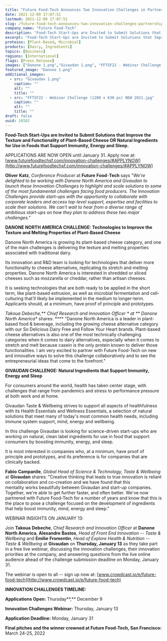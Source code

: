 ```yaml
---
title: "Future Food-Tech Announces Two Innovation Challenges in Partnership with Danone North America and Givaudan"
date: 2021-12-09 17:07:51
lastmod: 2021-12-09 17:07:51
slug: /future-food-tech-announces-two-innovation-challenges-partnership-danone-north-america-and
company_name: "Future Food-Tech"
description: "Food-Tech Start-Ups are Invited to Submit Solutions that Improve the Texture and Functionality of Plant-Based Cheese OR Natural Ingredients for Use in Foods that Support Immunity, Energy and Sleep."
excerpt: "Food-Tech Start-Ups are Invited to Submit Solutions that Improve the Texture and Functionality of Plant-Based Cheese OR Natural Ingredients for Use in Foods that Support Immunity, Energy and Sleep."
proteins: [Plant-Based, Microbial]
products: [Dairy, Ingredients]
topics: [Business]
regions: [International]
flags: [Press Release]
images: ["Danone 1.png","Givaudan 1.png", "FFTSF22 - Webinar Challenge (1200 x 630 px) NEW 2021.jpg"]
featured_image: "Danone 1.png"
additional_images:
  - src: "Givaudan 1.png"
    caption: ""
    alt: ""
    title: ""
  - src: "FFTSF22 - Webinar Challenge (1200 x 630 px) NEW 2021.jpg"
    caption: ""
    alt: ""
    title: ""
draft: false
uuid: 10162
---
```

**Food-Tech Start-Ups are Invited to Submit Solutions that Improve the
Texture and Functionality of Plant-Based Cheese OR Natural Ingredients
for Use in Foods that Support Immunity, Energy and Sleep.**

APPLICATIONS ARE NOW OPEN until January 31. Apply now at:
[www.futurefoodtechsf.com/innovation-challenges/#APPLYNOW](http://www.futurefoodtechsf.com/innovation-challenges/#APPLYNOW)

**Oliver** **Katz**, *Conference* *Producer* at **Future**
**Food**-**Tech** says *"We're delighted to be working with Danone North
America and Givaudan to launch these Innovation Challenges to highlight
and scale solutions to some of the most fundamental challenges facing
food producers. The Innovation Challenges provide start-ups with the
opportunity to collaborate with corporate leaders and access top-level
support, expertise and facilities to scale their solutions. We can't
wait to hear from a diverse range of ambitious start-ups on how they
plan to address these two major challenges."*

**DANONE NORTH AMERICA CHALLENGE: Technologies to Improve the Texture
and Melting Properties of Plant-Based Cheese**

Danone North America is growing its plant-based cheese category, and one
of the main challenges is delivering the texture and melting properties
associated with traditional dairy.

Its innovation and R&D team is looking for technologies that deliver
more functionality to cheese alternatives, replicating its stretch and
melting properties. Danone North America is interested in shredded or
sliced cheeses such as mozzarella or cheddar, rather than artisan
cheeses.

It is seeking technologies that are both ready to be applied in the
short term, like plant-based extrusion, as well as microbial
fermentation and cell-culturing that\'ll likely be implemented in the
medium to longer-term. Applicants should, at a minimum, have proof of
principle and prototypes.

**Takoua Debeche*,*** *Chief Research and Innovation Officer * at **
Danone North America** shares: **** \"Danone North America is a leader
in plant-based food & beverage, including the growing cheese alternative
category with our So Delicious Dairy Free and Follow Your Heart brands.
Plant-based cheese alternatives is also one of the most technically
challenging categories when it comes to dairy alternatives, especially
when it comes to stretch and melt because casein is the only protein
known to deliver those functionalities. I am very excited to partner
with Future Food-Tech on new and innovative ways to solve this challenge
collaboratively and to see the entrepreneurial ideas that come to the
forefront.\"

**GIVAUDAN CHALLENGE: Natural Ingredients that Support Immunity, Energy
and Sleep**

For consumers around the world, health has taken center stage, with
challenges that range from pandemics and stress to performance pressure
at both work and at home.

Givaudan Taste & Wellbeing strives to support all aspects of
healthfulness with its Health Essentials and Wellness Essentials, a
selection of natural solutions that meet many of today's most common
health needs, including immune system support, mind, energy and
wellbeing.

In this challenge Givaudan is looking for science-driven start-ups who
are working on natural, clean label ingredients for use in food that
support consumers by boosting immunity, energy, and sleep.

It is most interested in companies who, at a minimum, have proof of
principle and prototypes, and its preference is for companies that are
clinically backed.

**Fabio** **Campanile**, *Global Head of Science & Technology, Taste &
Wellbeing* at **Givaudan** shares: "Creative thinking that leads to true
innovation is reliant on collaboration and co-creation and we have found
that this mentality works beautifully between Givaudan and start-up
companies. Together, we\'re able to get further faster, and often
better. We\'ve now partnered with Future Food-Tech for a number of years
and know that this is the place to pose a challenge focused on the
development of ingredients that help boost immunity, mind, energy and
sleep."

WEBINAR INSIGHTS ON JANUARY 13:

Join **Takoua** **Debeche**, *Chief Research and Innovation Officer* at
**Danone North America**, **Alexandre** **Bastos**, *Head of Front End
Innovation* *-- Taste & Wellbeing* and **Emilie** **Fromentin**, *Head
of Explore Health & Nutrition* *-- Taste & Wellbeing* at **Givaudan** on
**Thursday, January 13** as they take part in a free live webinar,
discussing the innovation challenges, their innovation priorities at the
company, and answering questions from the live online audience ahead of
the challenge submission deadline on Monday, January 31.

The webinar is open to all -- sign up now at:
[www.crowdcast.io/e/future-food-tech](http://www.crowdcast.io/e/future-food-tech)

**INNOVATION CHALLENGES TIMELINE:**

**Applications Open:** Thursday**,** December 9

**Innovation Challenges Webinar:** Thursday, January 13

**Application Deadline:** Monday, January 31

**Final pitches and the winner crowned at Future Food-Tech, San
Francisco:** March 24-25, 2022\
 
